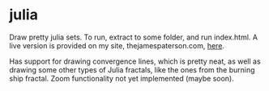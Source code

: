 # julia
Draw pretty julia sets. To run, extract to some folder, and run index.html. A live version is provided on my site, thejamespaterson.com, [here](http://thejamespaterson.com/script/julia).

Has support for drawing convergence lines, which is pretty neat, as well as drawing some other types of Julia fractals, like the ones from the burning ship fractal. Zoom functionality not yet implemented (maybe soon).
